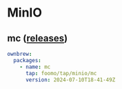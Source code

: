 # MinIO

## mc ([releases](https://github.com/minio/minio/releases))

```yaml
ownbrew:
  packages:
    - name: mc
      tap: foomo/tap/minio/mc
      version: 2024-07-10T18-41-49Z
```
